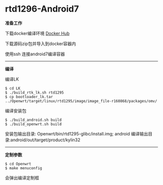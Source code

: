 # rtd1296-Android7
**准备工作**

  下载docker编译环境 [Docker Hub](https://hub.docker.com/r/3298837796/android7/tags)

  下载源码zip包并导入到docker容器内

  使用ssh 连接android7编译容器
  
---------
**编译**

编译LK

    $ cd LK
    $ ./build_rtk_lk.sh rtd1295
    $ cp bootloader_lk.tar ../Openwrt/target/linux/rtd1295/image/image_file-r160868/packages/omv/

编译安装包

    $ ./build_android.sh build
    $ ./build_openwrt.sh build

安装包输出目录: Openwrt/bin/rtd1295-glibc/install.img; android 编译输出目录:android/out/target/product/kylin32

---------

**定制参数**

    $ cd Openwrt
    $ make menuconfig

会弹出编译定制框
